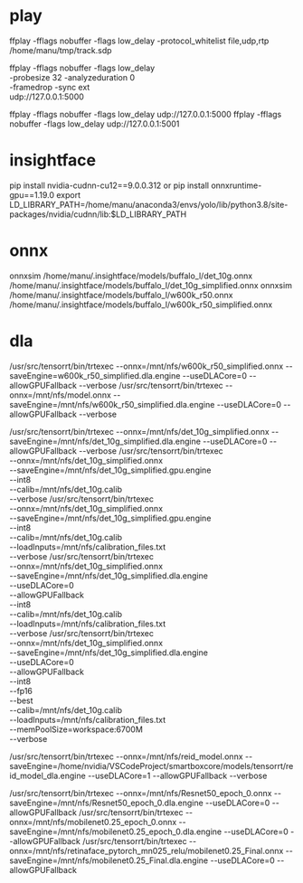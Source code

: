 # play
ffplay -fflags nobuffer -flags low_delay -protocol_whitelist file,udp,rtp /home/manu/tmp/track.sdp

ffplay -fflags nobuffer -flags low_delay \
       -probesize 32 -analyzeduration 0 \
       -framedrop -sync ext \
       udp://127.0.0.1:5000

ffplay -fflags nobuffer -flags low_delay udp://127.0.0.1:5000
ffplay -fflags nobuffer -flags low_delay udp://127.0.0.1:5001

# insightface
pip install nvidia-cudnn-cu12==9.0.0.312 or pip install onnxruntime-gpu==1.19.0
export LD_LIBRARY_PATH=/home/manu/anaconda3/envs/yolo/lib/python3.8/site-packages/nvidia/cudnn/lib:$LD_LIBRARY_PATH

# onnx
onnxsim /home/manu/.insightface/models/buffalo_l/det_10g.onnx /home/manu/.insightface/models/buffalo_l/det_10g_simplified.onnx
onnxsim /home/manu/.insightface/models/buffalo_l/w600k_r50.onnx /home/manu/.insightface/models/buffalo_l/w600k_r50_simplified.onnx

# dla
/usr/src/tensorrt/bin/trtexec --onnx=/mnt/nfs/w600k_r50_simplified.onnx --saveEngine=w600k_r50_simplified.dla.engine --useDLACore=0 --allowGPUFallback --verbose
/usr/src/tensorrt/bin/trtexec --onnx=/mnt/nfs/model.onnx --saveEngine=/mnt/nfs/w600k_r50_simplified.dla.engine --useDLACore=0 --allowGPUFallback --verbose

/usr/src/tensorrt/bin/trtexec --onnx=/mnt/nfs/det_10g_simplified.onnx --saveEngine=/mnt/nfs/det_10g_simplified.dla.engine --useDLACore=0 --allowGPUFallback --verbose
/usr/src/tensorrt/bin/trtexec \
    --onnx=/mnt/nfs/det_10g_simplified.onnx \
    --saveEngine=/mnt/nfs/det_10g_simplified.gpu.engine \
    --int8 \
    --calib=/mnt/nfs/det_10g.calib \
    --verbose
/usr/src/tensorrt/bin/trtexec \
    --onnx=/mnt/nfs/det_10g_simplified.onnx \
    --saveEngine=/mnt/nfs/det_10g_simplified.gpu.engine \
    --int8 \
    --calib=/mnt/nfs/det_10g.calib \
    --loadInputs=/mnt/nfs/calibration_files.txt \
    --verbose
/usr/src/tensorrt/bin/trtexec \
    --onnx=/mnt/nfs/det_10g_simplified.onnx \
    --saveEngine=/mnt/nfs/det_10g_simplified.dla.engine \
    --useDLACore=0 \
    --allowGPUFallback \
    --int8 \
    --calib=/mnt/nfs/det_10g.calib \
    --loadInputs=/mnt/nfs/calibration_files.txt \
    --verbose
/usr/src/tensorrt/bin/trtexec \
    --onnx=/mnt/nfs/det_10g_simplified.onnx \
    --saveEngine=/mnt/nfs/det_10g_simplified.dla.engine \
    --useDLACore=0 \
    --allowGPUFallback \
    --int8 \
    --fp16 \
    --best \
    --calib=/mnt/nfs/det_10g.calib \
    --loadInputs=/mnt/nfs/calibration_files.txt \
    --memPoolSize=workspace:6700M \
    --verbose

/usr/src/tensorrt/bin/trtexec --onnx=/mnt/nfs/reid_model.onnx --saveEngine=/home/nvidia/VSCodeProject/smartboxcore/models/tensorrt/reid_model_dla.engine --useDLACore=1 --allowGPUFallback --verbose

/usr/src/tensorrt/bin/trtexec --onnx=/mnt/nfs/Resnet50_epoch_0.onnx --saveEngine=/mnt/nfs/Resnet50_epoch_0.dla.engine --useDLACore=0 --allowGPUFallback
/usr/src/tensorrt/bin/trtexec --onnx=/mnt/nfs/mobilenet0.25_epoch_0.onnx --saveEngine=/mnt/nfs/mobilenet0.25_epoch_0.dla.engine --useDLACore=0 --allowGPUFallback
/usr/src/tensorrt/bin/trtexec --onnx=/mnt/nfs/retinaface_pytorch_mn025_relu/mobilenet0.25_Final.onnx --saveEngine=/mnt/nfs/mobilenet0.25_Final.dla.engine --useDLACore=0 --allowGPUFallback